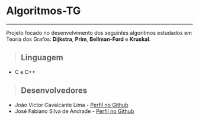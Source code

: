 # Algoritmos-TG

<hr>

Projeto focado no desenvolvimento dos seguintes algoritmos estudados em Teoria dos Grafos: <strong>Dijkstra</strong>, <strong>Prim</strong>, <strong>Bellman-Ford</strong> e <strong>Kruskal</strong>.

> ## Linguagem

- C e C++

> ## Desenvolvedores

- João Victor Cavalcante Lima - [Perfil no Github](https://github.com/Jvictor-7/)
- José Fabiano Silva de Andrade - [Perfil no Github](https://github.com/radbios/)
